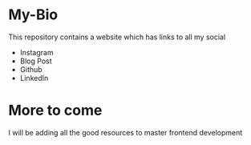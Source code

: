 # My-Bio
 This repository contains a website which has links to all my social

 - Instagram
 - Blog Post
 - Github
 - LinkedIn

 # More to come
  I will be adding all the good resources to master frontend development
